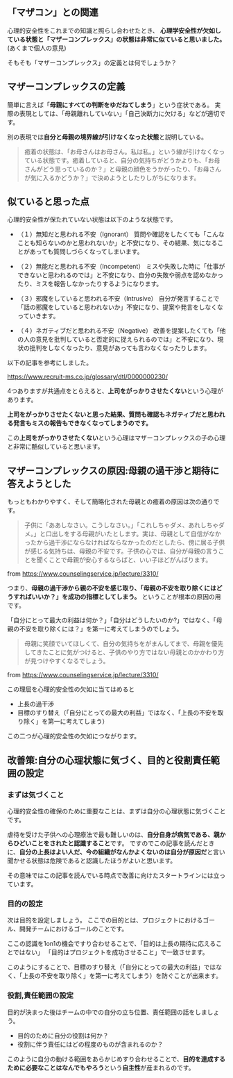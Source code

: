 



## 「マザコン」との関連

心理的安全性をこれまでの知識と照らし合わせたとき、
**心理学安全性が欠如している状態と「マザーコンプレックス」の状態は非常に似ていると思いました。**(あくまで個人の意見)

そもそも「マザーコンプレックス」の定義とは何でしょうか？


## マザーコンプレックスの定義

簡単に言えば「**母親にすべての判断をゆだねてしまう**」という症状である。
実際の表現としては、「母親離れしていない」「自己決断力に欠ける」などが適切です。

別の表現では**自分と母親の境界線が引けなくなった状態**と説明している。

> 癒着の状態は、「お母さんはお母さん。私は私。」という線が引けなくなっている状態です。癒着していると、自分の気持ちがどうかよりも、「お母さんがどう思っているのか？」と母親の顔色をうかがったり、「お母さんが気に入るかどうか？」で決めようとしたりしがちになります。


## 似ていると思った点

心理的安全性が保たれていない状態は以下のような状態です。

- （１）無知だと思われる不安（Ignorant）
質問や確認をしたくても「こんなことも知らないのかと思われないか」と不安になり、その結果、気になることがあっても質問しづらくなってしまいます。

- （２）無能だと思われる不安（Incompetent）
ミスや失敗した時に「仕事ができないと思われるのでは」と不安になり、自分の失敗や弱点を認めなかったり、ミスを報告しなかったりするようになります。

- （３）邪魔をしていると思われる不安（Intrusive）
自分が発言することで「話の邪魔をしていると思われないか」不安になり、提案や発言をしなくなっていきます。

- （４）ネガティブだと思われる不安（Negative）
改善を提案したくても「他の人の意見を批判していると否定的に捉えられるのでは」と不安になり、現状の批判をしなくなったり、意見があっても言わなくなったりします。

以下の記事を参考にしました。

https://www.recruit-ms.co.jp/glossary/dtl/0000000230/

4つありますが共通点をとらえると、**上司をがっかりさせたくない**という心理があります。

**上司をがっかりさせたくないと思った結果、質問も確認もネガティブだと思われる発言もミスの報告もできなくなってしまうのです。**

この**上司をがっかりさせたくない**という心理はマザーコンプレックスの子の心理と非常に酷似していると思います。



## マザーコンプレックスの原因:母親の過干渉と期待に答えようとした

もっともわかりやすく、そして簡略化された母親との癒着の原因は次の通りです。

> 子供に「ああしなさい。こうしなさい。」「これしちゃダメ、あれしちゃダメ。」と口出しをする母親がいたとします。実は、母親として自信がなかったから過干渉にならなければならなかったのだとしたら、傍に居る子供が感じる気持ちは、母親の不安です。子供の心では、自分が母親の言うことを聞くことで母親が安心するならばと、いい子ほどがんばります。

from https://www.counselingservice.jp/lecture/3310/

つまり、**母親の過干渉から親の不安を感じ取り、「母親の不安を取り除くにはどうすればいいか？」を成功の指標としてしまう。** ということが根本の原因の用です。

「自分にとって最大の利益は何か？」「自分はどうしたいのか?」ではなく、「母親の不安を取り除くには？」を第一に考えてしまうのでしょう。

> 母親に笑顔でいてほしくて、自分の気持ちをがまんしてまで、母親を優先してきたことに気がつけると、子供のやり方ではない母親とのかかわり方が見つけやすくなるでしょう。

from https://www.counselingservice.jp/lecture/3310/

この理屈を心理的安全性の欠如に当てはめると

- 上長の過干渉
- 目標のすり替え（「自分にとっての最大の利益」ではなく、「上長の不安を取り除く」を第一に考えてしまう）

この二つが心理的安全性の欠如につながります。



## 改善策:自分の心理状態に気づく、目的と役割責任範囲の設定

### まずは気づくこと

心理的安全性の確保のために重要なことは、まずは自分の心理状態に気づくことです。

虐待を受けた子供への心理療法で最も難しいのは、**自分自身が病気である、親からひどいことをされたと認識すること**です。
ですのでこの記事を読んだときに、**自分の上長はよい人だ、今の組織がなんかよくないのは自分が原因だ**と言い聞かせる状態は危険であると認識したほうがよいと思います。

その意味ではこの記事を読んでいる時点で改善に向けたスタートラインには立っています。



### 目的の設定

次は目的を設定しましょう。
ここでの目的とは、プロジェクトにおけるゴール、開発チームにおけるゴールのことです。

ここの認識を1on1の機会ですり合わせることで、「目的は上長の期待に応えることではない」
「目的はプロジェクトを成功させること」で一致させます。

このようにすることで、目標のすり替え（「自分にとっての最大の利益」ではなく、「上長の不安を取り除く」を第一に考えてしまう）を防ぐことが出来ます。


### 役割,責任範囲の設定

目的が決まった後はチームの中での自分の立ち位置、責任範囲の話をしましょう。

- 目的のために自分の役割は何か？
- 役割に伴う責任にはどの程度のものが含まれるのか？

このように自分の動ける範囲をあらかじめすり合わせることで、**目的を達成するために必要なことはなんでもやろう**という**自主性**が産まれるのです。



















